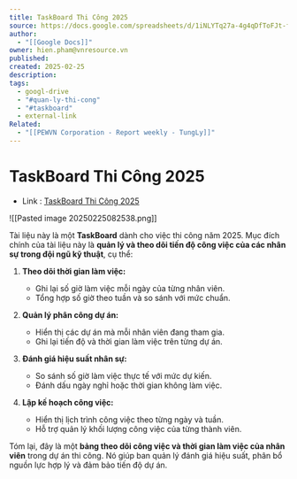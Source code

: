```yaml
---
title: TaskBoard Thi Công 2025
source: https://docs.google.com/spreadsheets/d/1iNLYTq27a-4g4qDfToFJt-feOPuIhvNE9iMOfvEhDms/edit?gid=238766275#gid=238766275
author:
  - "[[Google Docs]]"
owner: hien.pham@vnresource.vn
published: 
created: 2025-02-25
description: 
tags:
  - googl-drive
  - "#quan-ly-thi-cong"
  - "#taskboard"
  - external-link
Related:
  - "[[PEWVN Corporation - Report weekly - TungLy]]"
---
```

# TaskBoard Thi Công 2025
- Link :  [TaskBoard Thi Công 2025](https://docs.google.com/spreadsheets/d/1iNLYTq27a-4g4qDfToFJt-feOPuIhvNE9iMOfvEhDms/edit?gid=238766275#gid=238766275)

![[Pasted image 20250225082538.png]]

Tài liệu này là một **TaskBoard** dành cho việc thi công năm 2025. Mục đích chính của tài liệu này là **quản lý và theo dõi tiến độ công việc của các nhân sự trong đội ngũ kỹ thuật**, cụ thể:

1. **Theo dõi thời gian làm việc:**
    
    - Ghi lại số giờ làm việc mỗi ngày của từng nhân viên.
    - Tổng hợp số giờ theo tuần và so sánh với mức chuẩn.
2. **Quản lý phân công dự án:**
    
    - Hiển thị các dự án mà mỗi nhân viên đang tham gia.
    - Ghi lại tiến độ và thời gian làm việc trên từng dự án.
3. **Đánh giá hiệu suất nhân sự:**
    
    - So sánh số giờ làm việc thực tế với mức dự kiến.
    - Đánh dấu ngày nghỉ hoặc thời gian không làm việc.
4. **Lập kế hoạch công việc:**
    
    - Hiển thị lịch trình công việc theo từng ngày và tuần.
    - Hỗ trợ quản lý khối lượng công việc của từng thành viên.

Tóm lại, đây là một **bảng theo dõi công việc và thời gian làm việc của nhân viên** trong dự án thi công. Nó giúp ban quản lý đánh giá hiệu suất, phân bổ nguồn lực hợp lý và đảm bảo tiến độ dự án.